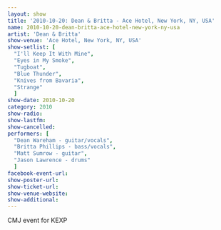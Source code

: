 ```yaml
---
layout: show
title: '2010-10-20: Dean & Britta - Ace Hotel, New York, NY, USA'
name: 2010-10-20-dean-britta-ace-hotel-new-york-ny-usa
artist: 'Dean & Britta'
show-venue: 'Ace Hotel, New York, NY, USA'
show-setlist: [
  "I'll Keep It With Mine",
  "Eyes in My Smoke",
  "Tugboat",
  "Blue Thunder",
  "Knives from Bavaria",
  "Strange"
  ]
show-date: 2010-10-20
category: 2010
show-radio: 
show-lastfm: 
show-cancelled: 
performers: [
  "Dean Wareham - guitar/vocals",
  "Britta Phillips - bass/vocals",
  "Matt Sumrow - guitar",
  "Jason Lawrence - drums"
  ]
facebook-event-url: 
show-poster-url: 
show-ticket-url: 
show-venue-website: 
show-additional: 
---
```

CMJ event for KEXP